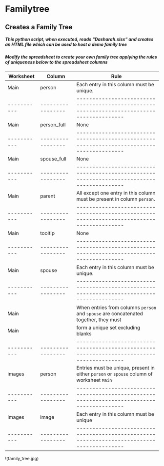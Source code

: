 #  Familytree

## Creates a Family Tree

##### This python script, when executed, reads "Dasharah.xlsx" and creates an HTML file which can be used to host a demo family tree

##### Modify the spreadsheet to create your own family tree applying the rules of uniqueness below to the spreadsheet columns	   

| Worksheet | Column          | Rule                                                                                     |
|-----------|-----------------|------------------------------------------------------------------------------------------|
|Main       | person          | Each entry in this column must be unique.                                                |
|-----------|-----------------|------------------------------------------------------------------------------------------|
|Main       | person_full     | None                                                                                     |
|-----------|-----------------|------------------------------------------------------------------------------------------|
|Main       | spouse_full     | None                                                                                     |
|-----------|-----------------|------------------------------------------------------------------------------------------|
|Main       | parent          | All except one entry in this column must be present in column `person`.                  |
|-----------|-----------------|------------------------------------------------------------------------------------------|
|Main       | tooltip         | None                                                                                     |
|-----------|-----------------|------------------------------------------------------------------------------------------|
|Main       | spouse          | Each entry in this column must be unique.                                                |
|-----------|-----------------|------------------------------------------------------------------------------------------|
|Main       |                 | When entries from columns `person` and `spouse` are concatenated together, they must     |
|Main       |                 | form a unique set excluding blanks                                                       |
|-----------|-----------------|------------------------------------------------------------------------------------------|
|images     | person          | Entries must be unique, present in either `person` or `spouse` column of worksheet `Main`|
|-----------|-----------------|------------------------------------------------------------------------------------------|
|images     | image           | Each entry in this column must be unique                                                 |
|-----------|-----------------|------------------------------------------------------------------------------------------|
!(family_tree.jpg)
